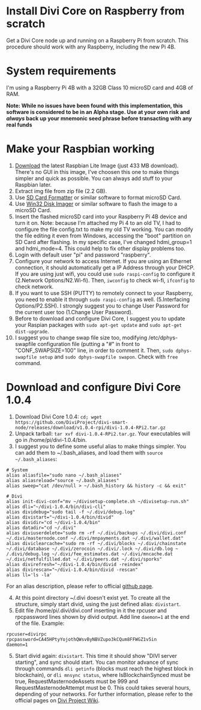 # Install Divi Core on Raspberry from scratch 
Get a Divi Core node up and running on a Raspberry Pi from scratch. This procedure should work with any Raspberry, including the new Pi 4B.

# System requirements
I'm using a Raspberry Pi 4B with a 32GB Class 10 microSD card and 4GB of RAM.

**Note: While no issues have been found with this implementation, this software is considered to be in an Alpha stage. Use at your own risk and *always* back up your mnemonic seed phrase before transacting with any real funds**

# Make your Raspbian working
1. [Download](https://downloads.raspberrypi.org/raspbian_lite_latest) the latest Raspbian Lite Image (just 433 MB download). There's no GUI in this image, I've choosen this one to make things simpler and quick as possible. You can always add stuff to your Raspbian later.
2. Extract img file from zip file (2.2 GB).
3. Use [SD Card Formatter](https://www.sdcard.org/downloads/formatter/) or similar software to format microSD Card.
4. Use [Win32 Disk Imager](https://sourceforge.net/projects/win32diskimager/files/latest/download) or similar software to flash the image to a microSD Card.
5. Insert the flashed microSD card into your Raspberry Pi 4B device and turn it on. Note: because I'm attached my Pi 4 to an old TV, I had to configure the file config.txt to make my old TV working. You can modify the file editing it even from Windows, accessing the "boot" partition on SD Card after flashing. In my specific case, I've changed hdmi_group=1 and hdmi_mode=4. This could help to fix other display problems too.
6. Login with default user "pi" and password "raspberry".
7. Configure your network to access Internet. If you are using an Ethernet connection, it should automatically get a IP Address through your DHCP. If you are using just wifi, you could use `sudo raspi-config` to configure it (2.Network Options/N2.Wi-fi). Then, `iwconfig` to check wi-fi, `ifconfig` to check network.
8. If you want to use SSH (PUTTY) to remotely connect to your Raspberry, you need to enable it through `sudo raspi-config` as well. (5.Interfacing Options/P2.SSH). I strongly suggest you to change User Password for the current user too (1.Change User Password).
9. Before to download and configure Divi Core, I suggest you to update your Raspian packages with `sudo apt-get update` and `sudo apt-get dist-upgrade`.
10. I suggest you to change swap file size too, modifying /etc/dphys-swapfile configuration file (putting a "#" in front to "CONF_SWAPSIZE=100" line, in order to comment it. Then, `sudo dphys-swapfile setup` and `sudo dphys-swapfile swapon`. Check with `free` command.

# Download and configure Divi Core 1.0.4

1. Download Divi Core 1.0.4: `cd; wget https://github.com/DiviProject/divi-smart-node/releases/download/v1.0.4-rpi/divi-1.0.4-RPi2.tar.gz`
2. Unpack tarball: `tar xvf divi-1.0.4-RPi2.tar.gz`. Your executables will go in /home/pi/divi-1.0.4/bin. 
3. I suggest you to define some useful alias to make things simpler. You can add them to ~/.bash_aliases, and load them with `source ~/.bash_aliases`:
```
# System
alias aliasfile="sudo nano ~/.bash_aliases"
alias aliasreload="source ~/.bash_aliases"
alias sweep="cat /dev/null > ~/.bash_history && history -c && exit"

# Divi
alias init-divi-conf="mv ~/divisetup-complete.sh ~/divisetup-run.sh"
alias dli="~/divi-1.0.4/bin/divi-cli"
alias dividebug="sudo tail -f ~/.divi/debug.log"
alias divistart="~/divi-1.0.4/bin/divid"
alias dividir="cd ~/divi-1.0.4/bin"
alias datadir="cd ~/.divi"
alias diviuserdelete="sudo rm -rf ~/.divi/backups ~/.divi/divi.conf ~/.divi/masternode.conf ~/.divi/mnpayments.dat ~/.divi/wallet.dat"
alias diviclearcache="sudo rm -rf ~/.divi/blocks ~/.divi/chainstate ~/.divi/database ~/.divi/zerocoin ~/.divi/.lock ~/.divi/db.log ~
/.divi/debug.log ~/.divi/fee_estimates.dat ~/.divi/mncache.dat ~/.divi/netfulfilled.dat ~/.divi/peers.dat ~/.divi/sporks"
alias divirefresh="~/divi-1.0.4/bin/divid -reindex"
alias divirescan="~/divi-1.0.4/bin/divid -rescan"
alias ll='ls -la'
```
For an alias description, please refer to official [github page](https://github.com/DiviProject/divi-smart-node).

4. At this point directory ~/.divi doesn't exist yet. To create all the structure, simply start divid, using the just defined alias: `divistart`.
5. Edit file /home/pi/.divi/divi.conf inserting in it the rpcuser and rpcpassword lines shown by divid output. Add line `daemon=1` at the end of the file. Example: 
```
rpcuser=divirpc
rpcpassword=CA45HPtyYojothQWsvByNBVZupo3kCQum8FFWGZ1v5in
daemon=1
```
5. Start divid again: `divistart`. This time it should show "DIVI server starting", and sync should start. You can monitor advance of sync through commands `dli getinfo` (blocks must reach the highest block in blockchain), or `dli mnsync status`, where IsBlockchainSynced must be true, RequestMasternodeAssets must be 999 and RequestMasternodeAttempt must be 0. This could takes several hours, depending of your networks.
For further information, please refer to the official pages on [Divi Project Wiki](https://wiki.diviproject.org/).
